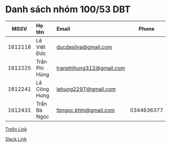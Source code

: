 ﻿# Danh sách nhóm 100/53 DBT

|   MSSV  | Họ tên         | Email                    | Phone      | 
|:-------:|:-------------- |:------------------------ |:----------:|
| 1612118 | Lê Việt Đức    | ducdasilva@gmail.com     |            |
| 1612225 | Trần Phi Hùng  | tranphihung312@gmail.com |            |
| 1612241 | Lê Công Hưng   | lehung2297@gmail.com     |            |
| 1612431 | Trần Bá Ngọc   | tbngoc.khtn@gmail.com    | 0344636377 |

[Trello Link](https://trello.com/b/akqfhNaJ/isenmh10 "Trello ISE_NMH_10")

[Slack Link](https://10053dbt.slack.com/messages/CDC9R4FA4/)